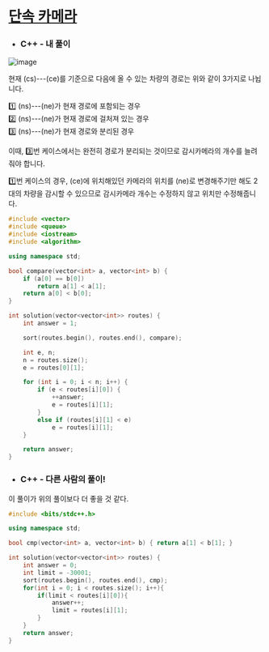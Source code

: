 # [단속 카메라]()

* ### C++ - 내 풀이

![image](https://user-images.githubusercontent.com/29828988/136527691-a563885c-f6d3-4ceb-8d3a-5879248af1c1.png)

현재 (cs)---(ce)를 기준으로 다음에 올 수 있는 차량의 경로는 위와 같이 3가지로 나뉩니다.

1️⃣ (ns)---(ne)가 현재 경로에 포함되는 경우  
2️⃣ (ns)---(ne)가 현재 경로에 걸처져 있는 경우  
3️⃣ (ns)---(ne)가 현재 경로와 분리된 경우

이때, 3️⃣번 케이스에서는 완전히 경로가 분리되는 것이므로 감시카메라의 개수를 늘려줘야 합니다.

1️⃣번 케이스의 경우, (ce)에 위치해있던 카메라의 위치를 (ne)로 변경해주기만 해도 2대의 차량을 감시할 수 있으므로 감시카메라 개수는 수정하지 않고 위치만 수정해줍니다.

```c++
#include <vector>
#include <queue>
#include <iostream>
#include <algorithm>

using namespace std;

bool compare(vector<int> a, vector<int> b) {
    if (a[0] == b[0])
        return a[1] < a[1];
    return a[0] < b[0];
}

int solution(vector<vector<int>> routes) {
    int answer = 1;

    sort(routes.begin(), routes.end(), compare);

    int e, n;
    n = routes.size();
    e = routes[0][1];

    for (int i = 0; i < n; i++) {
        if (e < routes[i][0]) {
            ++answer;
            e = routes[i][1];
        }
        else if (routes[i][1] < e)
            e = routes[i][1];
    }

    return answer;
}
```

* ### C++ - 다른 사람의 풀이!

이 풀이가 위의 풀이보다 더 좋을 것 같다.

```c++
#include <bits/stdc++.h>

using namespace std;

bool cmp(vector<int> a, vector<int> b) { return a[1] < b[1]; }

int solution(vector<vector<int>> routes) {
    int answer = 0;
    int limit = -30001;
    sort(routes.begin(), routes.end(), cmp);
    for(int i = 0; i < routes.size(); i++){
        if(limit < routes[i][0]){
            answer++;
            limit = routes[i][1];
        }
    }
    return answer;
}
```
